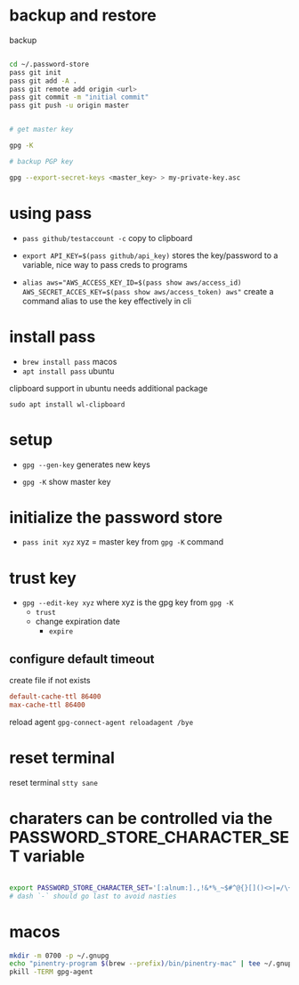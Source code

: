 # backup and restore

backup

```sh

cd ~/.password-store
pass git init
pass git add -A .
pass git remote add origin <url>
pass git commit -m "initial commit"
pass git push -u origin master


# get master key

gpg -K

# backup PGP key

gpg --export-secret-keys <master_key> > my-private-key.asc


```

# using pass

- `pass github/testaccount -c` copy to clipboard

- `export API_KEY=$(pass github/api_key)` stores the key/password to a
  variable, nice way to pass creds to programs

- `alias aws="AWS_ACCESS_KEY_ID=$(pass show aws/access_id) AWS_SECRET_ACCES_KEY=$(pass show aws/access_token) aws"`
  create a command alias to use the key effectively in cli

# install pass

- `brew install pass` macos
- `apt install pass` ubuntu

clipboard support in ubuntu needs additional package

`sudo apt install wl-clipboard`

# setup

- `gpg --gen-key` generates new keys

- `gpg -K` show master key

# initialize the password store

- `pass init xyz` xyz = master key from `gpg -K` command

# trust key

- `gpg --edit-key xyz` where xyz is the gpg key from `gpg -K`
  - `trust`
  * change expiration date
    - `expire`

## configure default timeout

create file if not exists

```~/.gnupg/gpg-agent.conf
default-cache-ttl 86400
max-cache-ttl 86400
```

reload agent
`gpg-connect-agent reloadagent /bye`

# reset terminal

reset terminal
`stty sane`

# charaters can be controlled via the PASSWORD_STORE_CHARACTER_SET variable

```bash

export PASSWORD_STORE_CHARACTER_SET='[:alnum:].,!&*%_~$#^@{}[]()<>|=/\+-'
# dash `-` should go last to avoid nasties

```

# macos

```sh
mkdir -m 0700 -p ~/.gnupg
echo "pinentry-program $(brew --prefix)/bin/pinentry-mac" | tee ~/.gnupg/gpg-agent.conf
pkill -TERM gpg-agent
```
